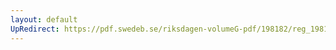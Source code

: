 ```yaml
---
layout: default
UpRedirect: https://pdf.swedeb.se/riksdagen-volumeG-pdf/198182/reg_198182__reg_02/reg_198182__reg_02_0123.pdf
---
```

